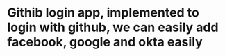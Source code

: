 # Githib login app, implemented to login with github, we can easily add facebook, google and okta easily
